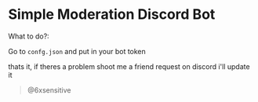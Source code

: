 # Simple Moderation Discord Bot

What to do?:

Go to `confg.json` and put in your bot token

thats it, if theres a problem shoot me a friend request on discord i'll update it
> @6xsensitive
